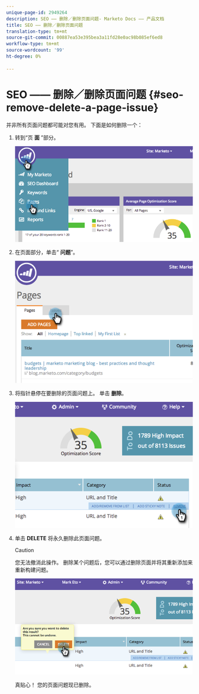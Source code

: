 ```yaml
---
unique-page-id: 2949264
description: SEO —— 删除／删除页面问题- Marketo Docs —— 产品文档
title: SEO —— 删除／删除页面问题
translation-type: tm+mt
source-git-commit: 00887ea53e395bea3a11fd28e0ac98b085ef6ed8
workflow-type: tm+mt
source-wordcount: '99'
ht-degree: 0%

---
```



# SEO —— 删除／删除页面问题 {#seo-remove-delete-a-page-issue}

并非所有页面问题都可能对您有用。 下面是如何删除一个：

1. 转到“页 **面** ”部分。

   ![](assets/image2014-9-18-14-3a0-3a16.png)

1. 在页面部分，单击“ **问题**”。

   ![](assets/image2014-9-18-14-3a0-3a30.png)

1. 将指针悬停在要删除的页面问题上。 单击 **删除**。

   ![](assets/image2014-9-18-14-3a0-3a38.png)

1. 单击 **DELETE** 将永久删除此页面问题。

   >[!CAUTION]
   >
   >您无法撤消此操作。 删除某个问题后，您可以通过删除页面并将其重新添加来重新构建问题。

   ![](assets/image2014-9-18-14-3a1-3a28.png)

   真贴心！ 您的页面问题现已删除。

